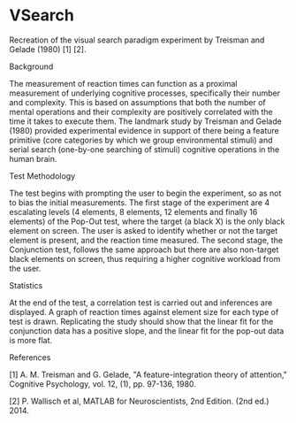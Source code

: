 # VSearch
Recreation of the visual search paradigm experiment by Treisman and Gelade (1980) [1] [2].

Background

The measurement of reaction times can function as a proximal measurement of underlying cognitive processes, specifically their number and complexity. This is based on assumptions that both the number of mental operations and their complexity are positively correlated with the time it takes to execute them. The landmark study by Treisman and Gelade (1980) provided experimental evidence in support of there being a feature primitive (core categories by which we group environmental stimuli) and serial search (one-by-one searching of stimuli) cognitive operations in the human brain.

Test Methodology

The test begins with prompting the user to begin the experiment, so as not to bias the initial measurements. The first stage of the experiment are 4 escalating levels (4 elements, 8 elements, 12 elements and finally 16 elements) of the Pop-Out test, where the target (a black X) is the only black element on screen. The user is asked to identify whether or not the target element is present, and the reaction time measured. The second stage, the Conjunction test, follows the same approach but there are also non-target black elements on screen, thus requiring a higher cognitive workload from the user.

Statistics

At the end of the test, a correlation test is carried out and inferences are displayed. A graph of reaction times against element size for each type of test is drawn. Replicating the study should show that the linear fit for the conjunction data has a positive slope, and the linear fit for the pop-out data is more flat.

References

[1] A. M. Treisman and G. Gelade, "A feature-integration theory of attention," Cognitive Psychology, vol. 12, (1), pp. 97-136, 1980.

[2] P. Wallisch et al, MATLAB for Neuroscientists, 2nd Edition. (2nd ed.) 2014.
